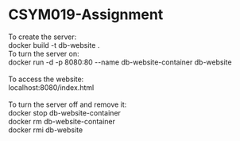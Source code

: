 # CSYM019-Assignment
<p>
To create the server:<br>
docker build -t db-website . <br>
To turn the server on:<br> 
docker run -d -p 8080:80 --name db-website-container db-website <br><br>
To access the website:<br>
localhost:8080/index.html<br><br>
To turn the server off and remove it:<br> 
docker stop db-website-container<br>
docker rm db-website-container<br>
docker rmi db-website<br>
</p>
